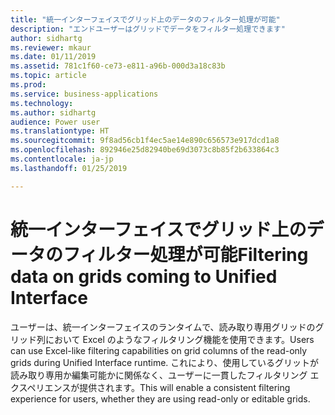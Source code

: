 ```yaml
---
title: "統一インターフェイスでグリッド上のデータのフィルター処理が可能"
description: "エンドユーザーはグリッドでデータをフィルター処理できます"
author: sidhartg
ms.reviewer: mkaur
ms.date: 01/11/2019
ms.assetid: 781c1f60-ce73-e811-a96b-000d3a18c83b
ms.topic: article
ms.prod: 
ms.service: business-applications
ms.technology: 
ms.author: sidhartg
audience: Power user
ms.translationtype: HT
ms.sourcegitcommit: 9f8ad56cb1f4ec5ae14e890c656573e917dcd1a8
ms.openlocfilehash: 892946e25d82940be69d3073c8b85f2b633864c3
ms.contentlocale: ja-jp
ms.lasthandoff: 01/25/2019

---
```

# <a name="filtering-data-on-grids-coming-to-unified-interface"></a><span data-ttu-id="4b88e-103">統一インターフェイスでグリッド上のデータのフィルター処理が可能</span><span class="sxs-lookup"><span data-stu-id="4b88e-103">Filtering data on grids coming to Unified Interface</span></span>




<span data-ttu-id="4b88e-104">ユーザーは、統一インターフェイスのランタイムで、読み取り専用グリッドのグリッド列において Excel のようなフィルタリング機能を使用できます。</span><span class="sxs-lookup"><span data-stu-id="4b88e-104">Users can use Excel-like filtering capabilities on grid columns of the read-only grids during Unified Interface runtime.</span></span> <span data-ttu-id="4b88e-105">これにより、使用しているグリットが読み取り専用か編集可能かに関係なく、ユーザーに一貫したフィルタリング エクスペリエンスが提供されます。</span><span class="sxs-lookup"><span data-stu-id="4b88e-105">This will enable a consistent filtering experience for users, whether they are using read-only or editable grids.</span></span>
